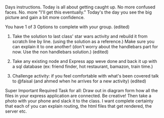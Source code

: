 Days instructions.
Today is all about getting caught up. No more confused faces. No. more "I'll get this eventually." Today's the day you see the big picture and gain a bit more confidence.

You have 1 of 3 Options to complete with your group. (edited)

1. Take the solution to last class' star wars activity and rebuild it from scratch line by line. (using the solution as a reference.) Make sure you can explain it to one another! (don't worry about the handlebars part for now. Use the non handlebars solution.) (edited)

2. Take any existing node and Express app weve done and back it up with a sql database
(ex: friend finder, hot restaurant, bamazon, train time.)

3. Challenge activity: if you feel comfortable with what's been covered talk to @faisal (and ahmed  when he arrives for a new activity) (edited)

Super Important Required Task for all: Draw out in diagram form how all the files in your express application are connected. Be creative! Then take a photo with your phone and slack it to the class. I want complete certainty that each of you can explain routing, the html files that get rendered, the server etc.